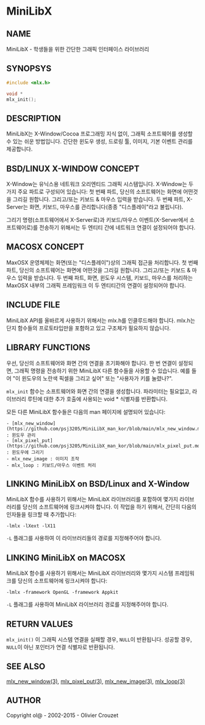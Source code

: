 # MiniLibX

## NAME
MiniLibX - 학생들을 위한 간단한 그래픽 인터페이스 라이브러리

## SYNOPSYS
```c
#include <mlx.h>

void *
mlx_init();
```

## DESCRIPTION
MiniLibX는 X-Window/Cocoa 프로그래밍 지식 없이, 그래픽 소프트웨어를 생성할 수 있는 쉬운 방법입니다. 간단한 윈도우 생성, 드로링 툴, 이미지, 기본 이벤트 관리를 제공합니다.

## BSD/LINUX X-WINDOW CONCEPT
X-Window는 유닉스용 네트워크 오리엔티드 그래픽 시스템입니다. X-Window는 두 가지 주요 파트로 구성되어 있습니다:
첫 번째 파트, 당신의 소프트웨어는 화면에 어떤것을 그리길 원합니다. 그리고/또는 키보드 & 마우스 입력을 받습니다.
두 번째 파트, X-Server는 화면, 키보드, 마우스를 관리합니다(종종 "디스플레이"라고 불립니다).

그리기 명령(소프트웨어에서 X-Server로)과 키보드/마우스 이벤트(X-Server에서 소프트웨어로)를 전송하기 위해서는 두 엔티티 간에 네트워크 연결이 설정되어야 합니다.

## MACOSX CONCEPT
MaxOSX 운영체제는 화면(또는 "디스플레이")상의 그래픽 접근을 처리합니다.
첫 번째 파트, 당신의 소프트웨어는 화면에 어떤것을 그리길 원합니다. 그리고/또는 키보드 & 마우스 입력을 받습니다.
두 번째 파트, 화면, 윈도우 시스템, 키보드, 마우스를 처리하는 MaxOSX 내부의 그래픽 프레임워크
이 두 엔티티간의 연결이 설정되어야 합니다.

## INCLUDE FILE
MiniLibX API를 올바르게 사용하기 위해서는 mlx.h를 인클루드해야 합니다. mlx.h는 단지 함수들의 프로토타입만을 포함하고 있고 구조체가 필요하지 않습니다.

## LIBRARY FUNCTIONS
우선, 당신의 소프트웨어와 화면 간의 연결을 초기화해야 합니다. 한 번 연결이 설정되면, 그래픽 명령을 전송하기 위한 MiniLibX 다른 함수들을 사용할 수 있습니다. 예를 들어 "이 윈도우의 노란색 픽셀을 그리고 싶어" 또는 "사용자가 키를 눌렸나?".

`mlx_init` 함수는 소프트웨어와 화면 간의 연결을 생성합니다. 파라미터는 필요없고, 라이브러리 루틴에 대한 추가 호출에 사용되는 void * 식별자를 반환합니다.

모든 다른 MiniLibX 함수들은 다음의 man 페이지에 설명되어 있습니다:

	- [mlx_new_window](https://github.com/psj3205/MiniLibX_man_kor/blob/main/mlx_new_window.md) : 윈도우 관리
	- [mlx_pixel_put](https://github.com/psj3205/MiniLibX_man_kor/blob/main/mlx_pixel_put.md) : 윈도우에 그리기
	- mlx_new_image : 이미지 조작
	- mlx_loop : 키보드/마우스 이벤트 처리

## LINKING MiniLibX on BSD/Linux and X-Window
MiniLibX 함수를 사용하기 위해서는 MiniLibX 라이브러리를 포함하여 몇가지 라이브러리를 당신의 소프트웨어에 링크시켜야 합니다. 이 작업을 하기 위해서, 간단히 다음의 인자들을 링크할 때 추가합니다:

`-lmlx -lXext -lX11`

`-L` 플래그를 사용하여 이 라이브러리들의 경로를 지정해주어야 합니다.

## LINKING MiniLibX on MACOSX
MiniLibX 함수를 사용하기 위해서는 MiniLibX 라이브러리와 몇가지 시스템 프레임워크를 당신의 소프트웨어에 링크시켜야 합니다:

`-lmlx -framework OpenGL -framework Appkit`

`-L` 플래그를 사용하여 MiniLibX 라이브러리 경로를 지정해주어야 합니다.

## RETURN VALUES
`mlx_init()` 이 그래픽 시스템 연결을 실패할 경우, `NULL`이 반환됩니다. 성공할 경우, `NULL`이 아닌 포인터가 연결 식별자로 반환됩니다.

## SEE ALSO
[mlx_new_window(3)](https://github.com/psj3205/MiniLibX_man_kor/blob/main/mlx_new_window.md), [mlx_pixel_put(3)](https://github.com/psj3205/MiniLibX_man_kor/blob/main/mlx_pixel_put.md), [mlx_new_image(3)](https://github.com/psj3205/MiniLibX_man_kor/blob/main/mlx_new_image.md), [mlx_loop(3)](https://github.com/psj3205/MiniLibX_man_kor/blob/main/mlx_loop.md)

## AUTHOR
Copyright ol@ - 2002-2015 - Olivier Crouzet
